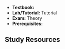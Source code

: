 - **Textbook:** 
- **Lab/Tutorial:** Tutorial
- **Exam:** Theory
- **Prerequisites:**

## Study Resources
